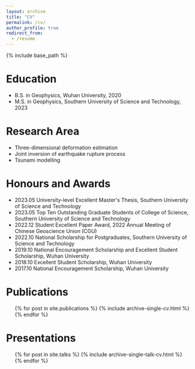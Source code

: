```yaml
---
layout: archive
title: "CV"
permalink: /cv/
author_profile: true
redirect_from:
  - /resume
---
```


{% include base_path %}

Education
======
* B.S. in Geophysics, Wuhan University, 2020
* M.S. in Geophysics, Southern University of Science and Technology, 2023
  
Research Area
======
* Three-dimensional deformation estimation
* Joint inversion of earthquake rupture process
* Tsunami modelling

Honours and Awards
======
* 2023.05 University-level Excellent Master's Thesis, Southern University of Science and Technology
* 2023.05 Top Ten Outstanding Graduate Students of College of Science, Southern University of Science and Technology
* 2022.12 Student Excellent Paper Award, 2022 Annual Meeting of Chinese Geoscience Union (CGU)
* 2022.10 National Scholarship for Postgraduates, Southern University of Science and Technology
* 2019.10 National Encouragement Scholarship and Excellent Student Scholarship, Wuhan University
* 2018.10 Excellent Student Scholarship, Wuhan University
* 2017.10 National Encouragement Scholarship, Wuhan University

Publications
======
  <ul>{% for post in site.publications %}
    {% include archive-single-cv.html %}
  {% endfor %}</ul>
  
Presentations
======
  <ul>{% for post in site.talks %}
    {% include archive-single-talk-cv.html %}
  {% endfor %}</ul>
  